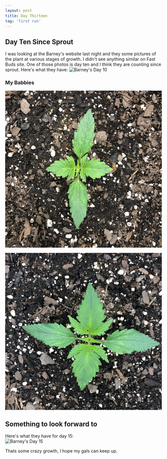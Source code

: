 ```yaml
---
layout: post
title: Day Thirteen
tag: 'first run'
---
```


## Day Ten Since Sprout

I was looking at the Barney's website last night and they some pictures of the plant at various stages of growth. I didn't see anything similar on Fast Buds site. One of those photos is day ten and I think they are counting since sprout. Here's what they have:
![Barney's Day 10](https://www.barneysfarm.com/images/products/pineapple-express-auto_2_691892.jpg)  

### My Babbies

<span class="pics-row">

![My Pineapple Day 10](/public/images/first-run/day13-pineapple.jpeg#2c)

![AK Day 10](/public/images/first-run/day13-AK.jpeg#2c)
</span>

## Something to look forward to

Here's what they have for day 15:  
![Barney's Day 15](https://www.barneysfarm.com/images/products/pineapple-express-auto_3_691892.jpg)

Thats some crazy growth, I hope my gals can keep up.